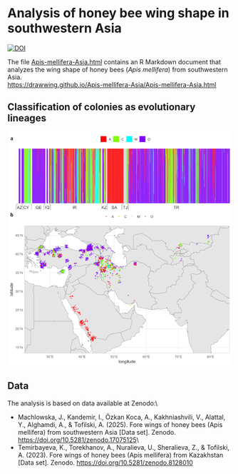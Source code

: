 # Analysis of honey bee wing shape in southwestern Asia

[![DOI](https://zenodo.org/badge/DOI/10.5281/zenodo.17077351.svg)](https://doi.org/10.5281/zenodo.17077351)

The file [Apis-mellifera-Asia.html](https://drawwing.github.io/Apis-mellifera-Asia/Apis-mellifera-Asia.html) contains an R Markdown document that analyzes the wing shape of honey bees (*Apis mellifera*) from southwestern Asia.\
<https://drawwing.github.io/Apis-mellifera-Asia/Apis-mellifera-Asia.html>

## Classification of colonies as evolutionary lineages

![Colonies were classified into four evolutionary lineages, as shown in the admixture graph (a) and map (b). Abbreviations: AZ - Azerbaijan, CY - Cyprus, GE - Georgia, IQ - Iraq, IR - Iran, KZ - Kazakhstan, SA - Saudi Arabia, TJ - Tajikistan, TR - Turkey.](/fig/fig-4.png)

## Data

The analysis is based on data available at Zenodo:\
- Machlowska, J., Kandemir, I., Özkan Koca, A., Kakhniashvili, V., Alattal, Y., Alghamdi, A., & Tofilski, A. (2025). Fore wings of honey bees (Apis mellifera) from southwestern Asia [Data set]. Zenodo. <https://doi.org/10.5281/zenodo.17075125>\
- Temirbayeva, K., Torekhanov, A., Nuralieva, U., Sheralieva, Z., & Tofilski, A. (2023). Fore wings of honey bees (Apis mellifera) from Kazakhstan [Data set]. Zenodo. <https://doi.org/10.5281/zenodo.8128010>
